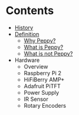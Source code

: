 # Contents
* [History](https://github.com/project-owner/Peppy/wiki/history)
* [Definition](https://github.com/project-owner/Peppy/wiki/definition)
    * [Why Peppy?](https://github.com/project-owner/Peppy/wiki/definition#why)
    * [What is Peppy?](https://github.com/project-owner/Peppy/wiki/definition#what)
    * [What is not Peppy?](https://github.com/project-owner/Peppy/wiki/definition#whatnot)
* Hardware
    * Overview
    * Raspberry Pi 2
    * HiFiBerry AMP+
    * Adafruit PiTFT
    * Power Supply
    * IR Sensor
    * Rotary Encoders
